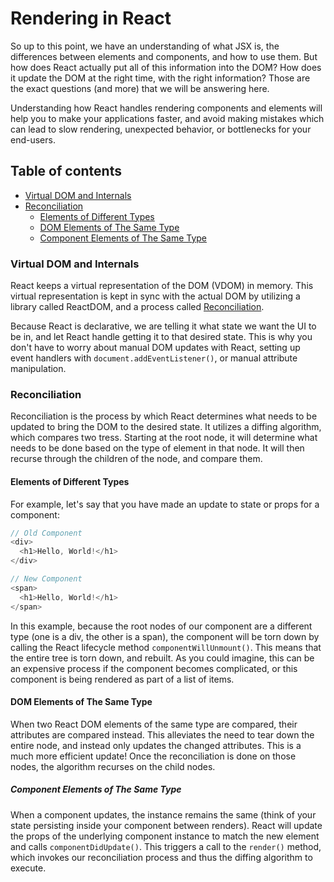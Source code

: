 # Rendering in React

So up to this point, we have an understanding of what JSX is, the differences between elements and components, and how
to use them. But how does React actually put all of this information into the DOM? How does it update the DOM at the
right time, with the right information? Those are the exact questions (and more) that we will be answering here.

Understanding how React handles rendering components and elements will help you to make your applications faster, and
avoid making mistakes which can lead to slow rendering, unexpected behavior, or bottlenecks for your end-users.

## Table of contents
* [Virtual DOM and Internals](#virtual-dom-and-internals)
* [Reconciliation](#reconciliation)
  * [Elements of Different Types](#elements-of-different-types)
  * [DOM Elements of The Same Type](#dom-elements-of-the-same-type)
  * [Component Elements of The Same Type](#component-elements-of-the-same-type)
  
### <a name="virtual-dom-and-internals">Virtual DOM and Internals</a>

React keeps a virtual representation of the DOM (VDOM) in memory. This virtual representation is kept in sync with the
actual DOM by utilizing a library called ReactDOM, and a process
called <a href="https://reactjs.org/docs/reconciliation.html" target="_blank">Reconciliation<a/>.

Because React is declarative, we are telling it what state we want the UI to be in, and let React handle getting it to
that desired state. This is why you don't have to worry about manual DOM updates with React, setting up event handlers
with `document.addEventListener()`, or manual attribute manipulation.

### <a name="reconciliation">Reconciliation</a>

Reconciliation is the process by which React determines what needs to be updated to bring the DOM to the desired state.
It utilizes a diffing algorithm, which compares two tress. Starting at the root node, it will determine what needs to be
done based on the type of element in that node. It will then recurse through the children of the node, and compare them.

#### <a name="elements-of-different-types">Elements of Different Types</a>

For example, let's say that you have made an update to state or props for a component:

```javascript
// Old Component
<div>
  <h1>Hello, World!</h1>
</div>

// New Component
<span>
  <h1>Hello, World!</h1>
</span>
```

In this example, because the root nodes of our component are a different type (one is a div, the other is a span), the
component will be torn down by calling the React lifecycle method `componentWillUnmount()`. This means that the entire
tree is torn down, and rebuilt. As you could imagine, this can be an expensive process if the component becomes
complicated, or this component is being rendered as part of a list of items.

#### <a name="dom-elements-of-the-same-type">DOM Elements of The Same Type</a>

When two React DOM elements of the same type are compared, their attributes are compared instead. This alleviates the
need to tear down the entire node, and instead only updates the changed attributes. This is a much more efficient
update! Once the reconciliation is done on those nodes, the algorithm recurses on the child nodes.

##### <a name="component-elements-of-the-same-type">Component Elements of The Same Type</a>

When a component updates, the instance remains the same (think of your state persisting inside your component between
renders). React will update the props of the underlying component instance to match the new element and
calls `componentDidUpdate()`. This triggers a call to the `render()` method, which invokes our reconciliation process
and thus the diffing algorithm to execute.
